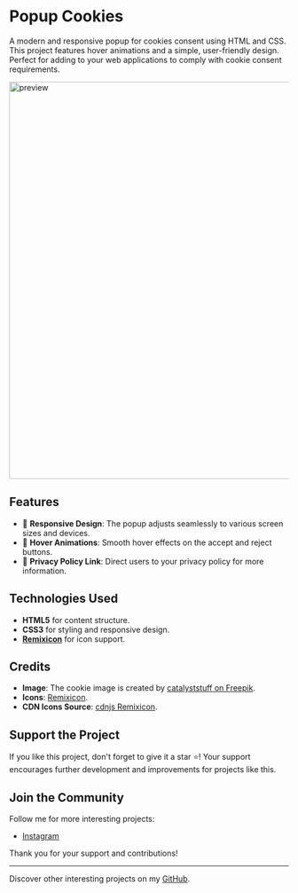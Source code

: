# Popup Cookies

A modern and responsive popup for cookies consent using HTML and CSS. This project features hover animations and a simple, user-friendly design. Perfect for adding to your web applications to comply with cookie consent requirements.

<img width="716" alt="preview" src="https://github.com/EthanDeL/Popup-cookies/assets/121880462/2ae527fd-e321-499f-b79d-83ed0f4149e5">

## Features

- 🌟 **Responsive Design**: The popup adjusts seamlessly to various screen sizes and devices.
- 🎨 **Hover Animations**: Smooth hover effects on the accept and reject buttons.
- 🔐 **Privacy Policy Link**: Direct users to your privacy policy for more information.

## Technologies Used

- **HTML5** for content structure.
- **CSS3** for styling and responsive design.
- **[Remixicon](https://remixicon.com/)** for icon support.

## Credits

- **Image**: The cookie image is created by [catalyststuff on Freepik](https://fr.freepik.com/vecteurs-libre/biscuits-au-chocolat-mignons-jouant-corde-sauter-cartoon-vector-icon-illustration-nourriture-sport-isole-plat_39322576.htm#query=cookie&position=3&from_view=author&uuid=a424eb29-0798-4665-8e83-56675ee4503b).
- **Icons**: [Remixicon](https://remixicon.com/).
- **CDN Icons Source**: [cdnjs Remixicon](https://cdnjs.com/libraries/remixicon).

## Support the Project

If you like this project, don't forget to give it a star ⭐️! Your support encourages further development and improvements for projects like this.

## Join the Community

Follow me for more interesting projects:
- [Instagram](https://www.instagram.com/ethan_del_code/)

Thank you for your support and contributions!

---

Discover other interesting projects on my [GitHub](https://github.com/EthanDeL).
